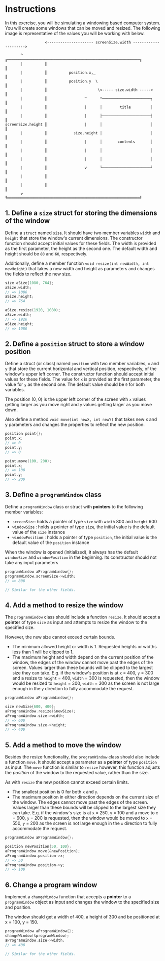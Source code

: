 # Instructions

In this exercise, you will be simulating a windowing based computer system.
You will create some windows that can be moved and resized.
The following image is representative of the values you will be working with below.

```
                  <--------------------- screenSize.width --------------------->

       ^          ╔════════════════════════════════════════════════════════════╗
       |          ║                                                            ║
       |          ║          position.x,_                                      ║
       |          ║          position.y  \                                     ║
       |          ║                       \<----- size.width ----->            ║
       |          ║                 ^      *──────────────────────┐            ║
       |          ║                 |      │        title         │            ║
       |          ║                 |      ├──────────────────────┤            ║
screenSize.height ║                 |      │                      │            ║
       |          ║            size.height │                      │            ║
       |          ║                 |      │       contents       │            ║
       |          ║                 |      │                      │            ║
       |          ║                 |      │                      │            ║
       |          ║                 v      └──────────────────────┘            ║
       |          ║                                                            ║
       |          ║                                                            ║
       v          ╚════════════════════════════════════════════════════════════╝
```

## 1. Define a `size` struct for storing the dimensions of the window

Define a `struct` named `size`.
It should have two member variables `width` and `height` that store the window's current dimensions.
The constructor function should accept initial values for these fields.
The width is provided as the first parameter, the height as the second one.
The default width and height should be `80` and `60`, respectively.

Additionally, define a member function `void resize(int newWidth, int newHeight)` that takes a new width and height as parameters and changes the fields to reflect the new size.

```cpp
size aSize{1080, 764};
aSize.width;
// => 1080
aSize.height;
// => 764

aSize.resize(1920, 1080);
aSize.width;
// => 1920
aSize.height;
// => 1080
```

## 2. Define a `position` struct to store a window position

Define a struct (or class) named `position` with two member variables, `x` and `y` that store the current horizontal and vertical position, respectively, of the window's upper left corner.
The constructor function should accept initial values for these fields.
The value for `x` is provided as the first parameter, the value for `y` as the second one.
The default value should be `0` for both variables.

The position (0, 0) is the upper left corner of the screen with `x` values getting larger as you move right and `y` values getting larger as you move down.

Also define a method `void move(int newX, int newY)` that takes new x and y parameters and changes the properties to reflect the new position.

```cpp
position point{};
point.x;
// => 0
point.y;
// => 0

point.move(100, 200);
point.x;
// => 100
point.y;
// => 200
```

## 3. Define a `programWindow` class

Define a `programWindow` class or struct with __pointers__ to the following member variables:

- `screenSize`: holds a pointer of type `size` with `width` 800 and `height` 600
- `windowSize` : holds a pointer of type `size`, the initial value is the default value of the `size` instance
- `windowPosition` : holds a pointer of type `position`, the initial value is the default value of the `position` instance

When the window is opened (initialized), it always has the default `windowSize` and `windowPosition` in the beginning.
Its constructor should not take any input parameters.

```cpp
programWindow aProgramWindow{};
programWindow.screenSize->width;
// => 800

// Similar for the other fields.
```

## 4. Add a method to resize the window

The `programWindow` class should include a function `resize`.
It should accept a __pointer__ of type `size` as input and attempts to resize the window to the specified size.

However, the new size cannot exceed certain bounds.

- The minimum allowed height or width is 1.
  Requested heights or widths less than 1 will be clipped to 1.
- The maximum height and width depend on the current position of the window, the edges of the window cannot move past the edges of the screen.
  Values larger than these bounds will be clipped to the largest size they can take.
  E.g. if the window's position is at `x` = 400, `y` = 300 and a resize to `height` = 400, `width` = 300 is requested, then the window would be resized to `height` = 300, `width` = 300 as the screen is not large enough in the `y` direction to fully accommodate the request.

```cpp
programWindow aProgramWindow{};

size newSize{600, 400};
aProgramWindow.resize(&newSize);
aProgramWindow.size->width;
// => 600
aProgramWindow.size->height;
// => 400
```

## 5. Add a method to move the window

Besides the resize functionality, the `programWindow` class should also include a function `move`.
It should accept a parameter as a __pointer__ of type `position` as input.
The `move` function is similar to `resize` however, this function adjusts the _position_ of the window to the requested value, rather than the size.

As with `resize` the new position cannot exceed certain limits.

- The smallest position is 0 for both `x` and `y`.
- The maximum position in either direction depends on the current size of the window.
  The edges cannot move past the edges of the screen.
  Values larger than these bounds will be clipped to the largest size they can take.
  E.g. if the window's size is at `x` = 250, `y` = 100 and a move to `x` = 600, `y` = 200 is requested, then the window would be moved to `x` = 550, `y` = 200 as the screen is not large enough in the `x` direction to fully accommodate the request.

```cpp
programWindow aProgramWindow{};

position newPosition{50, 100};
aProgramWindow.move(&newPosition);
aProgramWindow.position->x;
// => 50
aProgramWindow.position->y;
// => 100
```

## 6. Change a program window

Implement a `changeWindow` function that accepts a __pointer__ to a `programWindow` object as input and changes the window to the specified size and position.

The window should get a width of 400, a height of 300 and be positioned at x = 100, y = 150.

```cpp
programWindow aProgramWindow{};
changeWindow(&programWindow);
aProgramWindow.size->width;
// => 400

// Similar for the other fields.
```